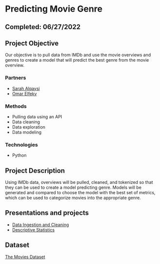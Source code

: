 # Predicting Movie Genre

## Completed: 06/27/2022

## Project Objective
Our objective is to pull data from IMDb and use the movie overviews and genres to create a model that will predict the best genre from the movie overview.

### Partners
* [Sarah Alqaysi](https://github.com/sarahqaysi)
* [Omar Elfeky](https://github.com/omariusthefirst)

### Methods
* Pulling data using an API
* Data cleaning
* Data exploration
* Data modeling

### Technologies
* Python

## Project Description
Using IMDb data, overviews will be pulled, cleaned, and tokenized so that they can be used to create a model predicting genre. Models will be generated and compared to choose the model with the best set of metrics, which can be used to categorize movies into the appropriate genre.

## Presentations and projects
* [Data Ingestion and Cleaning](https://github.com/isabellaoakes/Predicting-Movie-Rating/blob/main/Data%20Cleaning%20Movie%20Data.ipynb)
* [Descriptive Statistics](https://github.com/isabellaoakes/Predicting-Movie-Rating/blob/main/Descriptive%20Statistics.ipynb)

## Dataset 
[The Movies Dataset](https://www.kaggle.com/datasets/rounakbanik/the-movies-dataset?select=movies_metadata.csv)
